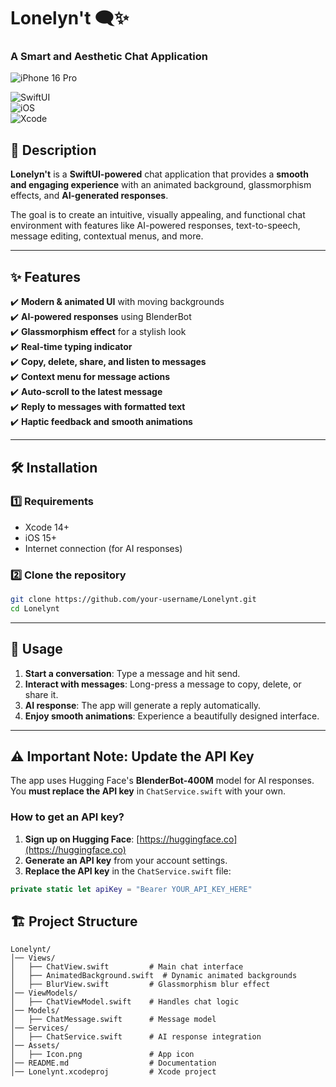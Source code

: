 # Lonelyn't 🗨️✨  

### A Smart and Aesthetic Chat Application  

![iPhone 16 Pro](https://github.com/user-attachments/assets/a663ed3e-a47b-4689-965b-63181aeb7e5d)

![SwiftUI](https://img.shields.io/badge/SwiftUI-Framework-orange)  
![iOS](https://img.shields.io/badge/iOS-15%2B-blue)  
![Xcode](https://img.shields.io/badge/Xcode-14%2B-lightgrey)  

## 📌 Description  

**Lonelyn't** is a **SwiftUI-powered** chat application that provides a **smooth and engaging experience** with an animated background, glassmorphism effects, and **AI-generated responses**.  

The goal is to create an intuitive, visually appealing, and functional chat environment with features like AI-powered responses, text-to-speech, message editing, contextual menus, and more.  

---

## ✨ Features  

✔️ **Modern & animated UI** with moving backgrounds  
✔️ **AI-powered responses** using BlenderBot  
✔️ **Glassmorphism effect** for a stylish look  
✔️ **Real-time typing indicator**  
✔️ **Copy, delete, share, and listen to messages**  
✔️ **Context menu for message actions**  
✔️ **Auto-scroll to the latest message**  
✔️ **Reply to messages with formatted text**  
✔️ **Haptic feedback and smooth animations**  

---

## 🛠 Installation  

### 1️⃣ Requirements  

- Xcode 14+  
- iOS 15+  
- Internet connection (for AI responses)  

### 2️⃣ Clone the repository  

```bash
git clone https://github.com/your-username/Lonelynt.git
cd Lonelynt
```
---

## 🚀 Usage  

1. **Start a conversation**: Type a message and hit send.  
2. **Interact with messages**: Long-press a message to copy, delete, or share it.  
3. **AI response**: The app will generate a reply automatically.  
4. **Enjoy smooth animations**: Experience a beautifully designed interface.  

---

## ⚠️ Important Note: Update the API Key  

The app uses Hugging Face's **BlenderBot-400M** model for AI responses.  
You **must replace the API key** in `ChatService.swift` with your own.  

### How to get an API key?  

1. **Sign up on Hugging Face**: [https://huggingface.co](https://huggingface.co)  
2. **Generate an API key** from your account settings.  
3. **Replace the API key** in the `ChatService.swift` file:  

```swift
private static let apiKey = "Bearer YOUR_API_KEY_HERE"
```

## 🏗️ Project Structure  

```
Lonelynt/
│── Views/
│   ├── ChatView.swift         # Main chat interface
│   ├── AnimatedBackground.swift  # Dynamic animated backgrounds
│   ├── BlurView.swift         # Glassmorphism blur effect
│── ViewModels/
│   ├── ChatViewModel.swift    # Handles chat logic
│── Models/
│   ├── ChatMessage.swift      # Message model
│── Services/
│   ├── ChatService.swift      # AI response integration
│── Assets/
│   ├── Icon.png               # App icon
│── README.md                  # Documentation
│── Lonelynt.xcodeproj         # Xcode project
```

